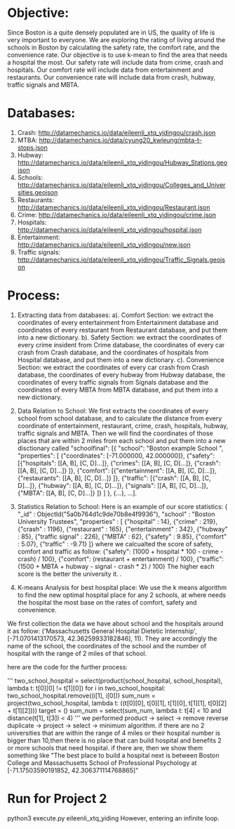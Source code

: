 # Objective:
 Since Boston is a quite densely populated are in US, the quality of life is very important to everyone. We are exploring the rating of living around the schools in Boston by calculating the safety rate, the comfort rate, and the convenience rate. Our objective is to use k-mean to find the area that needs a hospital the most. Our safety rate will include data from crime, crash and hospitals. Our comfort rate will include data from entertainment and restaurants. Our convenience rate will include data from crash, hubway, traffic signals and MBTA. 

# Databases:
1. Crash: http://datamechanics.io/data/eileenli_xtq_yidingou/crash.json
2. MTBA: http://datamechanics.io/data/cyung20_kwleung/mbta-t-stops.json
3. Hubway: http://datamechanics.io/data/eileenli_xtq_yidingou/Hubway_Stations.geojson
4. Schools: http://datamechanics.io/data/eileenli_xtq_yidingou/Colleges_and_Universities.geojson
5. Restaurants: http://datamechanics.io/data/eileenli_xtq_yidingou/Restaurant.json
6. Crime: http://datamechanics.io/data/eileenli_xtq_yidingou/crime.json
7. Hospitals: http://datamechanics.io/data/eileenli_xtq_yidingou/hospital.json
8. Entertainment: http://datamechanics.io/data/eileenli_xtq_yidingou/new.json
9. Traffic signals: http://datamechanics.io/data/eileenli_xtq_yidingou/Traffic_Signals.geojson

# Process:
1. Extracting data from databases:
a). Comfort Section: we extract the coordinates of every entertainment from Entertainment database and coordinates of every restaurant from Restaurant database, and put them into a new dictionary.
b). Safety Section: we extract the coordinates of every crime insident from Crime database, the coordinates of every car crash from Crash database, and the coordinates of hospitals from Hospital database, and put them into a new dictionary.
c). Convenience Section: we extract the coordinates of every car crash from Crash database, the coordinates of every hubway from Hubway database, the coordinates of every traffic signals from Signals database and the coordinates of every MBTA from MBTA database, and put them into a new dictionary.

2.	Data Relation to School:
We first extracts the coordinates of every school from school database, and to calculate the distance from every coordinate of entertainment, restaurant, crime, crash, hospitals, hubway, traffic signals and MBTA. Then we will find the coordinates of those places that are within 2 miles from each school and put them into a new disctionary called "schoolfinal":
		[{  "school": "Boston example School ",
            "properties": [
                {"coordinates": [-71.000000, 42.000000]},
                {"safety": [{"hospitals": [[A, B], [C, D]...]},
               				{"crimes": [[A, B], [C, D]...]},
               				{"crash": [[A, B], [C, D]...]}
               				]},
               	{"comfort": [{"entertainment": [[A, B], [C, D]...]},
               				{"restaurants": [[A, B], [C, D]...]}
               				]},
               	{"traffic": [{"crash": [[A, B], [C, D]...]},
               				{"hubway": [[A, B], [C, D]...]},
               				{"signals": [[A, B], [C, D]...]},
               				{"MBTA": [[A, B], [C, D]...]}
               				]}
               ]
        },
        {...}, ...].

3.	Statistics Relation to School:
	Here is an example of our score statistics:
	{
	"_id" : ObjectId("5a0b764d1c9de70b8e4f9936"),
	"school" : "Boston University Trustees",
	"properties" : [
		{"hospital" : 14},
		{"crime" : 219},
		{"crash" : 1196},
		{"restaurant" : 165},
		{"entertainment" : 342},
		{"hubway" : 85},
		{"traffic signal" : 226},
		{"MBTA" : 62},
		{"safety" : 9.85},
		{"comfort" : 5.07},
		{"traffic" : -9.71}
	]}
	where we calcualted the score of safety, comfort and traffic as follow:
	            {"safety": (1000 + hospital * 100 - crime - crash) / 100},
                {"comfort": (restaurant + entertainment) / 100},
                {"traffic": (1500 + MBTA + hubway - signal - crash * 2) / 100}
   	The higher each score is the better the university it.
.
4. K-means Analysis for best hospital place:
We use the k means algorithm to find the new optimal hospital place for any 2 schools, at where needs the hospital the most base on the rates of comfort, safety and convenience. 

We first collection the data we have about school and the hospitals around it as follow: ('Massachusetts General Hospital Dietetic Internship', [-71.0701413170573, 42.36259933182846], 11). They are accordingly the name of the school, the coordinates of the school and the number of hospital with the range of 2 miles of that school.

here are the code for the further process:

'''
        two_school_hospital = select(product(school_hospital, school_hospital), lambda t: t[0][0] != t[1][0])
        for i in two_school_hospital:
            two_school_hospital.remove((i[1], i[0]))
        sum_num = project(two_school_hospital, lambda t: ((t[0][0], t[0][1], t[1][0], t[1][1], t[0][2] + t[1][2])))
        target = ()
        sum_num = select(sum_num, lambda t: t[4] < 10 and distance(t[1], t[3]) < 4)
'''
we performed product -> select -> remove reverse duplicate -> project -> select -> minimum algorithm.
if there are no 2 universities that are within the range of 4 miles or their hospital number is bigger than 10,then there is no place that can build hospital and benefits 2 or more schools that need hospital. if there are, then we show them something like "The best place to build a hospital next is between Boston College and Massachusetts School of Professional Psychology at [-71.17503590191852, 42.306371114768865]"


# Run for Project 2
python3 execute.py eileenli_xtq_yiding
However, entering an infinite loop.


 
